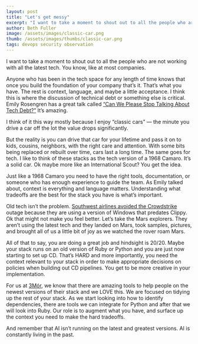 ```yaml
---
layout: post
title: "Let's get messy"
excerpt: "I want to take a moment to shout out to all the people who are not working with all the latest tech. You know, like at most companies."
author: Beth Fuller
image: /assets/images/classic-car.png
thumb: /assets/images/thumbs/classic-car.png
tags: devops security observation 
---
```


I want to take a moment to shout out to all the people who are not working with all the latest tech. You know, like at most companies. 

Anyone who has been in the tech space for any length of time knows that once you build the foundation of your company that’s it. That’s what you have. The rest is context, language, and maybe a little acceptance. I think this is where the discussion of technical debt or something else is critical. Emily Rosengren has a great talk called [“Can We Please Stop Talking About Tech Debt?”](https://www.youtube.com/watch?v=DvfMOJaIzhY&t=500s)  It’s amazing. 

I think of it this way mostly because I enjoy “classic cars” — the minute you drive a car off the lot the value drops significantly.

But the reality is you can drive that car for your lifetime and pass it on to kids, cousins, neighbors, with the right care and attention. With some bits being replaced or rebuilt over time, cars last a long time. The same goes for tech. I like to think of these stacks as the tech version of a 1968 Camaro. It’s a solid car. Ok maybe more like an International Scout? You get the idea.

Just like a 1968 Camaro you need to have the right tools, documentation, or someone who has enough experience to guide the team. As Emily talked about, context is everything and language matters. Understanding what tradeoffs are the best for the stack you have is what’s important. 

Old tech isn’t the problem. [Southwest airlines avoided the Crowdstrike](https://www.govtech.com/question-of-the-day/why-isnt-southwest-affected-by-the-crowdstrike-microsoft-outage#:~:text=Answer:%20Because%20it's%20using%20an%20outdated%20version%20of%20Windows.&text=Southwest%20has%20taken%20heat%20in,has%20done%20itself%20a%20favor.) outage because they are using a version of Windows that predates Clippy. Ok that might not make you feel better. Let’s take the Mars explorers. They aren’t using the latest tech and they landed on Mars, took samples, pictures, and brought all of us a little bit of joy as we watched the rover roam Mars. 

All of that to say, you are doing a great job and hindsight is 20/20. Maybe your stack runs on an old version of Ruby or Python and you are just now starting to set up CD. That’s HARD and more importantly, you need the context relevant to your stack in order to make appropriate decisions on policies when building out CD pipelines. You get to be more creative in your implementation. 

For us at [3Mór](https://3mor.io), we know that there are amazing tools to help people on the newest versions of their stack and we LOVE this. We are focused on tidying up the rest of your stack. As we start looking into how to identify dependencies, there are tools we can integrate for Python and after that we will look into Ruby. Our role is to augment what you have, and surface up the context you need to make the hard tradeoffs. 

And remember that AI isn’t running on the latest and greatest versions. AI is constantly living in the past. 
